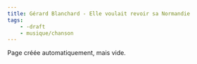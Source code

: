 ```yaml
---
title: Gérard Blanchard - Elle voulait revoir sa Normandie
tags:
    - -draft
    - musique/chanson
---
```


Page créée automatiquement, mais vide.
